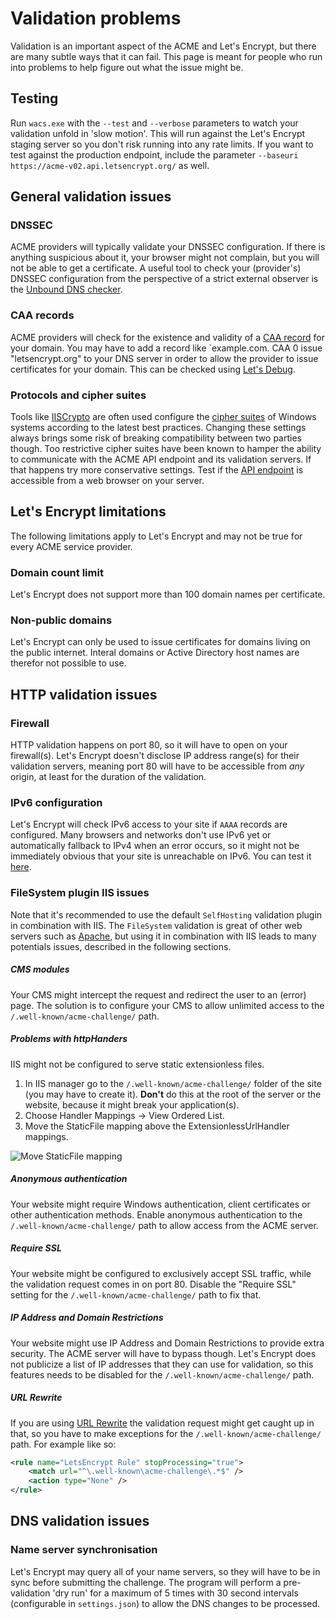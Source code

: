 ﻿---
sidebar: manual
---

# Validation problems
Validation is an important aspect of the ACME and Let's Encrypt, but there are many subtle ways 
that it can fail. This page is meant for people who run into problems to help figure out what 
the issue might be.

## Testing 
Run `wacs.exe` with the `--test` and `--verbose` parameters to watch your validation unfold in 
'slow motion'. This will run against the Let's Encrypt staging server so you don't risk 
running into any rate limits. If you want to test against the production endpoint, include the
parameter `--baseuri https://acme-v02.api.letsencrypt.org/` as well.

## General validation issues

### DNSSEC
ACME providers will typically validate your DNSSEC configuration. If there is anything suspicious 
about it, your browser might not complain, but you will not be able to get a certificate. A useful 
tool to check your (provider's) DNSSEC configuration from the perspective of a strict external
observer is the [Unbound DNS checker](https://unboundtest.com/).

### CAA records
ACME providers will check for the existence and validity of a 
[CAA record](https://support.dnsimple.com/articles/caa-record/) for your domain. You may have to add
a record like `example.com. CAA 0 issue "letsencrypt.org" to your DNS server in order to allow the
provider to issue certificates for your domain. This can be checked using 
[Let's Debug](https://letsdebug.net/).

### Protocols and cipher suites
Tools like [IISCrypto](https://www.nartac.com/Products/IISCrypto) are often used configure the 
[cipher suites](http://letsencrypt.readthedocs.io/en/latest/ciphers.html) of Windows systems 
according to the latest best practices. Changing these settings always brings some risk of 
breaking compatibility between two parties though. Too restrictive cipher suites have been known 
to hamper the ability to communicate with the ACME API endpoint and its validation servers. If 
that happens try more conservative settings. Test if the 
[API endpoint](https://acme-v02.api.letsencrypt.org) is accessible from a web browser on 
your server.

## Let's Encrypt limitations
The following limitations apply to Let's Encrypt and may not be true for every ACME 
service provider.

### Domain count limit
Let's Encrypt does not support more than 100 domain names per certificate.

### Non-public domains
Let's Encrypt can only be used to issue certificates for domains living on the
public internet. Interal domains or Active Directory host names are therefor not
possible to use.

## HTTP validation issues

### Firewall
HTTP validation happens on port 80, so it will have to open on your firewall(s). Let's Encrypt 
doesn't disclose IP address range(s) for their validation servers, meaning port 80 will have 
to be accessible from *any* origin, at least for the duration of the validation.

### IPv6 configuration 
Let's Encrypt will check IPv6 access to your site if `AAAA` records are configured. Many browsers
and networks don't use IPv6 yet or automatically fallback to IPv4 when an error occurs, so 
it might not be immediately obvious that your site is unreachable on IPv6. You can test 
it [here](http://ipv6-test.com/validate.php).

### FileSystem plugin IIS issues
Note that it's recommended to use the default `SelfHosting` validation plugin in combination 
with IIS. The `FileSystem` validation is great of other web servers such as 
[Apache](/manual/advanced-use/examples/apache), but using it in combination with IIS 
leads to many potentials issues, described in the following sections.

##### CMS modules
Your CMS might intercept the request and redirect the user to an (error) page. The solution 
is to configure your CMS to allow unlimited access to the `/.well-known/acme-challenge/` 
path.

##### Problems with httpHanders
IIS might not be configured to serve static extensionless files. 

1. In IIS manager go to the `/.well-known/acme-challenge/` folder of the site (you may have to 
create it). **Don't** do this at the root of the server or the website, because it might 
break your application(s).
2. Choose Handler Mappings -> View Ordered List.
3. Move the StaticFile mapping above the ExtensionlessUrlHandler mappings. 

![Move StaticFile mapping](http://i.stack.imgur.com/nkvrL.png)

##### Anonymous authentication
Your website might require Windows authentication, client certificates or other 
authentication methods. Enable anonymous authentication to the `/.well-known/acme-challenge/` 
path to allow access from the ACME server.

##### Require SSL
Your website might be configured to exclusively accept SSL traffic, while the validation 
request comes in on port 80. Disable the "Require SSL" setting for the 
`/.well-known/acme-challenge/` path to fix that.

##### IP Address and Domain Restrictions
Your website might use IP Address and Domain Restrictions to provide extra security. 
The ACME server will have to bypass though. Let's Encrypt does not publicize a list of 
IP addresses that they can use for validation, so this features needs to be disabled 
for the `/.well-known/acme-challenge/` path.

##### URL Rewrite 
If you are using [URL Rewrite](https://www.iis.net/downloads/microsoft/url-rewrite) the 
validation request might get caught up in that, so you have to make exceptions for 
the `/.well-known/acme-challenge/` path. For example like so:

```XML
<rule name="LetsEncrypt Rule" stopProcessing="true">
    <match url="^\.well-known\acme-challenge\.*$" />
    <action type="None" />
</rule>
```

## DNS validation issues

### Name server synchronisation
Let's Encrypt may query all of your name servers, so they will have to be 
in sync before submitting the challenge. The program will perform a pre-validation
'dry run' for a maximum of 5 times with 30 second intervals (configurable in 
`settings.json`) to allow the DNS changes to be processed.
